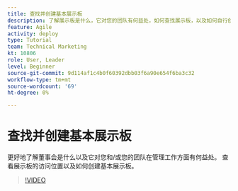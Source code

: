 ```yaml
---
title: 查找并创建基本展示板
description: 了解展示板是什么，它对您的团队有何益处，如何查找展示板，以及如何自行创建展示板。
feature: Agile
activity: deploy
type: Tutorial
team: Technical Marketing
kt: 10806
role: User, Leader
level: Beginner
source-git-commit: 9d114af1c4b0f60392dbb03f6a90e654f6ba3c32
workflow-type: tm+mt
source-wordcount: '69'
ht-degree: 0%

---
```


# 查找并创建基本展示板

更好地了解董事会是什么以及它对您和/或您的团队在管理工作方面有何益处。 查看展示板的访问位置以及如何创建基本展示板。

>[!VIDEO](https://video.tv.adobe.com/v/346548)
